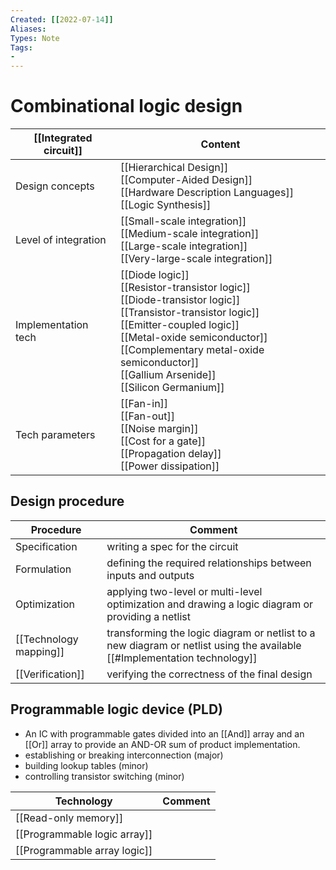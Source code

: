```yaml
---
Created: [[2022-07-14]]
Aliases: 
Types: Note
Tags: 
- 
---
```

# Combinational logic design
| [[Integrated circuit]] | Content                                                                                                                                                                                                                                                                         |
| ---------------------- | ------------------------------------------------------------------------------------------------------------------------------------------------------------------------------------------------------------------------------------------------------------------------------- |
| Design concepts        | [[Hierarchical Design]]<br>[[Computer-Aided Design]]<br>[[Hardware Description Languages]]<br>[[Logic Synthesis]]                                                                                                                                                               |
| Level of integration   | [[Small-scale integration]]<br>[[Medium-scale integration]]<br>[[Large-scale integration]]<br>[[Very-large-scale integration]]                                                                                                                                                  |
| Implementation tech    | [[Diode logic]]<br>[[Resistor-transistor logic]]<br>[[Diode-transistor logic]]<br>[[Transistor-transistor logic]]<br>[[Emitter-coupled logic]]<br>[[Metal-oxide semiconductor]]<br>[[Complementary metal-oxide semiconductor]]<br>[[Gallium Arsenide]]<br>[[Silicon Germanium]] |
| Tech parameters        | [[Fan-in]]<br>[[Fan-out]]<br>[[Noise margin]]<br>[[Cost for a gate]]<br>[[Propagation delay]]<br>[[Power dissipation]]                                                                                                                                                          |

## Design procedure
| Procedure              | Comment                                                                                                                  |
| ---------------------- | ------------------------------------------------------------------------------------------------------------------------ |
| Specification          | writing a spec for the circuit                                                                                           |
| Formulation            | defining the required relationships between inputs and outputs                                                           |
| Optimization           | applying two-level or multi-level optimization and drawing a logic diagram or providing a netlist                        |
| [[Technology mapping]] | transforming the logic diagram or netlist to a new diagram or netlist using the available [[#Implementation technology]] |
| [[Verification]]           | verifying the correctness of the final design                                                                            |

## Programmable logic device (PLD)
- An IC with programmable gates divided into an [[And]] array and an [[Or]] array to provide an AND-OR sum of product implementation. 
-  establishing or breaking interconnection (major)
- building lookup tables (minor)
- controlling transistor switching (minor)

| Technology                   | Comment |
| ---------------------------- | ------- |
| [[Read-only memory]]         |         |
| [[Programmable logic array]] |         |
| [[Programmable array logic]] |         |
